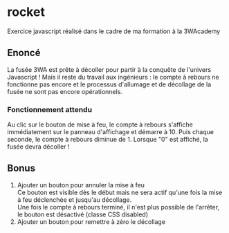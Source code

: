 # rocket
Exercice javascript réalisé dans le cadre de ma formation à la 3WAcademy

## Enoncé
La fusée 3WA est prête à décoller pour partir à la conquête de l'univers Javascript !
Mais il reste du travail aux ingénieurs : le compte à rebours ne fonctionne pas encore et le processus d'allumage et de décollage de la fusée ne sont pas encore opérationnels.
### Fonctionnement attendu
Au clic sur le bouton de mise à feu, le compte à rebours s'affiche immédiatement sur le panneau d'affichage et démarre à 10.  Puis chaque seconde, le compte à rebours diminue de 1. Lorsque "0" est affiché, la fusée devra décoller !

## Bonus
 1. Ajouter un bouton pour annuler la mise à feu   
    Ce bouton est visible dès le début mais ne sera actif qu'une fois la mise à feu déclenchée et jusqu'au décollage.   
    Une fois le compte à rebours terminé, il n'est plus possible de l'arrêter, le bouton est désactivé (classe CSS disabled)
 2. Ajouter un bouton pour remettre à zéro le décollage
